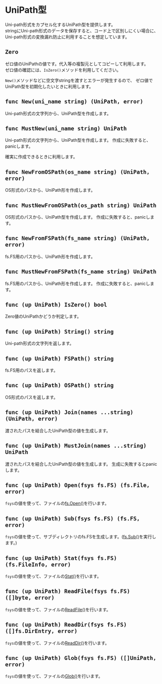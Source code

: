 # UniPath型
Uni-path形式をカプセル化するUniPath型を提供します。  
stringにUni-path形式のデータを保存すると、コード上で区別しにくい場合に、Uni-path形式の変換漏れ防止に利用することを想定しています。

## `Zero`

ゼロ値のUniPathの値です。代入等の複製元としてコピーして利用します。  
ゼロ値の確認には、`IsZero()`メソッドを利用してください。

`New()`メソッドなどに空文字stringを渡すとエラーが発生するので、
ゼロ値でUniPath型を初期化したいときに利用します。

## `func New(uni_name string) (UniPath, error)`

Uni-path形式の文字列から、UniPath型を作成します。

## `func MustNew(uni_name string) UniPath`

Uni-path形式の文字列から、UniPath型を作成します。
作成に失敗すると、panicします。

確実に作成できるときに利用します。

## `func NewFromOSPath(os_name string) (UniPath, error)`

OS形式のパスから、UniPath形を作成します。

## `func MustNewFromOSPath(os_path string) UniPath`

OS形式のパスから、UniPath型を作成します。
作成に失敗すると、panicします。

## `func NewFromFSPath(fs_name string) (UniPath, error)`

fs.FS用のパスから、UniPath形を作成します。

## `func MustNewFromFSPath(fs_name string) UniPath`

fs.FS用のパスから、UniPath形を作成します。
作成に失敗すると、panicします。

## `func (up UniPath) IsZero() bool`

Zero値のUniPathかどうか判定します。

## `func (up UniPath) String() string`

Uni-path形式の文字列を返します。

## `func (up UniPath) FSPath() string`

fs.FS用のパスを返します。

## `func (up UniPath) OSPath() string`

OS形式のパスを返します。

## `func (up UniPath) Join(names ...string) (UniPath, error)`

渡されたパスを結合したUniPath型の値を生成します。

## `func (up UniPath) MustJoin(names ...string) UniPath`

渡されたパスを結合したUniPath型の値を生成します。
生成に失敗するとpanicします。

## `func (up UniPath) Open(fsys fs.FS) (fs.File, error)`

`fsys`の値を使って、ファイルの[fs.Open()](https://pkg.go.dev/io/fs#FS)を行います。

## `func (up UniPath) Sub(fsys fs.FS) (fs.FS, error)`

`fsys`の値を使って、サブディレクトリのfs.FSを生成します。([fs.Sub()](https://pkg.go.dev/io/fs#SubFS)を実行します。)

## `func (up UniPath) Stat(fsys fs.FS) (fs.FileInfo, error)`

`fsys`の値を使って、ファイルの[Stat()](https://pkg.go.dev/io/fs#StatFS)を行います。

## `func (up UniPath) ReadFile(fsys fs.FS) ([]byte, error)`

`fsys`の値を使って、ファイルの[ReadFile()](https://pkg.go.dev/io/fs#ReadFileFS)を行います。

## `func (up UniPath) ReadDir(fsys fs.FS) ([]fs.DirEntry, error)`

`fsys`の値を使って、ファイルの[ReadDir()](https://pkg.go.dev/io/fs#ReadDirFS)を行います。

## `func (up UniPath) Glob(fsys fs.FS) ([]UniPath, error)`

`fsys`の値を使って、ファイルの[Glob()](https://pkg.go.dev/io/fs#GlobFS)を行います。
